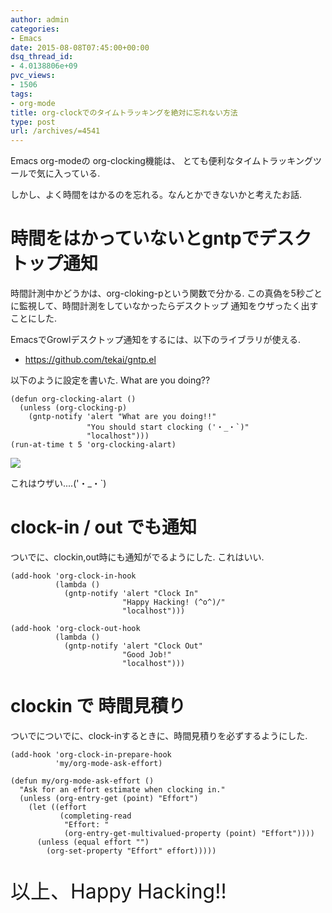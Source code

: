 ```yaml
---
author: admin
categories:
- Emacs
date: 2015-08-08T07:45:00+00:00
dsq_thread_id:
- 4.0138806e+09
pvc_views:
- 1506
tags:
- org-mode
title: org-clockでのタイムトラッキングを絶対に忘れない方法
type: post
url: /archives/=4541
---
```


Emacs org-modeの org-clocking機能は、
とても便利なタイムトラッキングツールで気に入っている.

しかし、よく時間をはかるのを忘れる。なんとかできないかと考えたお話.

時間をはかっていないとgntpでデスクトップ通知
============================================

時間計測中かどうかは、org-cloking-pという関数で分かる.
この真偽を5秒ごとに監視して、時間計測をしていなかったらデスクトップ
通知をウザったく出すことにした.

EmacsでGrowlデスクトップ通知をするには、以下のライブラリが使える.

-   <https://github.com/tekai/gntp.el>

以下のように設定を書いた. What are you doing??

``` {.commonlisp}
(defun org-clocking-alart ()
  (unless (org-clocking-p)
    (gntp-notify 'alert "What are you doing!!"
                 "You should start clocking ('・_・`)"
                 "localhost")))
(run-at-time t 5 'org-clocking-alart)
```

![](./../img/2015-08-08-164217_288x228_scrot.png)

これはウザい....('・\_・\`)

clock-in / out でも通知
=======================

ついでに、clockin,out時にも通知がでるようにした. これはいい.

``` {.commonlisp}
(add-hook 'org-clock-in-hook
          (lambda ()
            (gntp-notify 'alert "Clock In"
                         "Happy Hacking! (^o^)/"
                         "localhost")))

(add-hook 'org-clock-out-hook
          (lambda ()
            (gntp-notify 'alert "Clock Out"
                         "Good Job!"
                         "localhost")))
```

clockin で 時間見積り
=====================

ついでについでに、clock-inするときに、時間見積りを必ずするようにした.

``` {.commonlisp}
(add-hook 'org-clock-in-prepare-hook
          'my/org-mode-ask-effort)

(defun my/org-mode-ask-effort ()
  "Ask for an effort estimate when clocking in."
  (unless (org-entry-get (point) "Effort")
    (let ((effort
           (completing-read
            "Effort: "
            (org-entry-get-multivalued-property (point) "Effort"))))
      (unless (equal effort "")
        (org-set-property "Effort" effort)))))
```

<p style="font-size:32px">以上、Happy Hacking!!</p>


